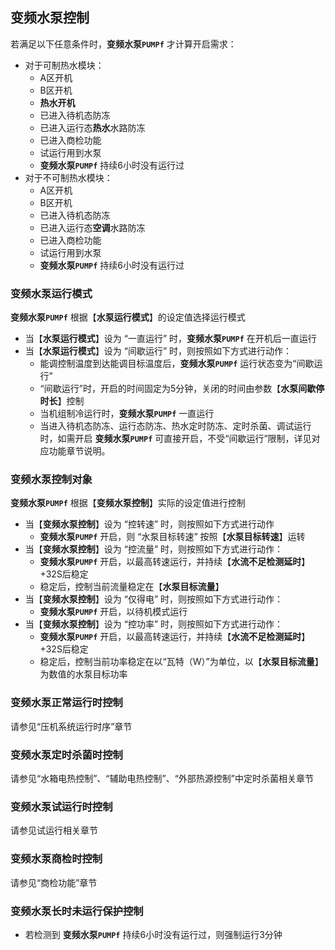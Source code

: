<!-- 注意事项 -->
<!-- 起始分级标题：##（二级标题） -->

## 变频水泵控制

若满足以下任意条件时，**变频水泵`PUMPf`** 才计算开启需求：

- 对于可制热水模块：
  - A区开机
  - B区开机
  - **热水开机**
  - 已进入待机态防冻
  - 已进入运行态**热水**水路防冻
  - 已进入商检功能
  - 试运行用到水泵
  - **变频水泵`PUMPf`** 持续6小时没有运行过
- 对于不可制热水模块：
  - A区开机
  - B区开机
  - 已进入待机态防冻
  - 已进入运行态**空调**水路防冻
  - 已进入商检功能
  - 试运行用到水泵
  - **变频水泵`PUMPf`** 持续6小时没有运行过

### 变频水泵运行模式

**变频水泵`PUMPf`** 根据【**水泵运行模式**】的设定值选择运行模式
- 当【**水泵运行模式**】设为 “一直运行” 时，**变频水泵`PUMPf`** 在开机后一直运行
- 当【**水泵运行模式**】设为 “间歇运行” 时，则按照如下方式进行动作：
  - 能调控制温度到达能调目标温度后，**变频水泵`PUMPf`** 运行状态变为“间歇运行”
  - “间歇运行”时，开启的时间固定为5分钟，关闭的时间由参数【**水泵间歇停时长**】控制
  - 当机组制冷运行时，**变频水泵`PUMPf`** 一直运行
  - 当进入待机态防冻、运行态防冻、热水定时防冻、定时杀菌、调试运行时，如需开启 **变频水泵`PUMPf`** 可直接开启，不受“间歇运行”限制，详见对应功能章节说明。

### 变频水泵控制对象

**变频水泵`PUMPf`** 根据【**变频水泵控制**】实际的设定值进行控制
- 当【**变频水泵控制**】设为 “控转速” 时，则按照如下方式进行动作
  - **变频水泵`PUMPf`** 开启，则 “水泵目标转速” 按照【**水泵目标转速**】运转
- 当【**变频水泵控制**】设为 “控流量” 时，则按照如下方式进行动作：
  - **变频水泵`PUMPf`** 开启，以最高转速运行，并持续【**水流不足检测延时**】+32S后稳定
  - 稳定后，控制当前流量稳定在【**水泵目标流量**】
- 当【**变频水泵控制**】设为 “仅得电” 时，则按照如下方式进行动作：
  - **变频水泵`PUMPf`** 开启，以待机模式运行
- 当【**变频水泵控制**】设为 “控功率” 时，则按照如下方式进行动作：
  - **变频水泵`PUMPf`** 开启，以最高转速运行，并持续【**水流不足检测延时**】+32S后稳定
  - 稳定后，控制当前功率稳定在以“瓦特（W）”为单位，以【**水泵目标流量**】为数值的水泵目标功率

### 变频水泵正常运行时控制

请参见“压机系统运行时序”章节

### 变频水泵定时杀菌时控制

请参见“水箱电热控制”、“辅助电热控制”、“外部热源控制”中定时杀菌相关章节

### 变频水泵试运行时控制

请参见试运行相关章节

### 变频水泵商检时控制

请参见“商检功能”章节

### 变频水泵长时未运行保护控制

- 若检测到 **变频水泵`PUMPf`** 持续6小时没有运行过，则强制运行3分钟